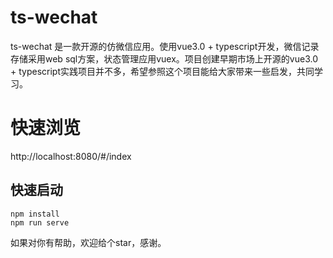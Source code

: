 # ts-wechat
ts-wechat 是一款开源的仿微信应用。使用vue3.0 + typescript开发，微信记录存储采用web sql方案，状态管理应用vuex。项目创建早期市场上开源的vue3.0 + typescript实践项目并不多，希望参照这个项目能给大家带来一些启发，共同学习。

# 快速浏览
http://localhost:8080/#/index

## 快速启动
```
npm install
npm run serve
```
如果对你有帮助，欢迎给个star，感谢。
